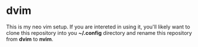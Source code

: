 # dvim
This is my neo vim setup. If you are intereted in using it, you'll likely want to clone this repository into you **~/.config** directory and rename this repository from **dvim** to **nvim**.
